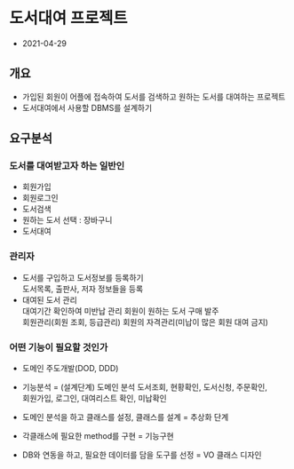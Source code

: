 # 도서대여 프로젝트
* 2021-04-29

## 개요
* 가입된 회원이 어플에 접속하여 도서를 검색하고 원하는 도서를 대여하는 프로젝트
* 도서대여에서 사용할 DBMS를 설계하기


## 요구분석
### 도서를 대여받고자 하는 일반인
* 회원가입
* 회원로그인
* 도서검색
* 원하는 도서 선택 : 장바구니
* 도서대여

### 관리자
* 도서를 구입하고 도서정보를 등록하기  
도서목록, 출판사, 저자 정보들을 등록
* 대여된 도서 관리  
대여기간 확인하여 미반납 관리
회원이 원하는 도서 구매 발주  
회원관리(회원 조회, 등급관리)
회원의 자격관리(미납이 많은 회원 대여 금지)

### 어떤 기능이 필요할 것인가
* 도메인 주도개발(DOD, DDD)
* 기능분석 = (설계단계) 도메인 분석
도서조회, 현황확인, 도서신청, 주문확인,  
회원가입, 로그인, 대여리스트 확인, 미납확인

* 도메인 분석을 하고 클래스를 설정, 클래스를 
설계 = 추상화 단계

* 각클래스에 필요한 method를 구현 = 기능구현
* DB와 연동을 하고, 필요한 데이터를 담을 도구를 
선정 = VO 클래스 디자인